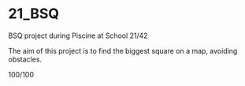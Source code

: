 # 21_BSQ


BSQ project during Piscine at School 21/42

The aim of this project is to find the biggest square on a map, avoiding obstacles.


100/100
